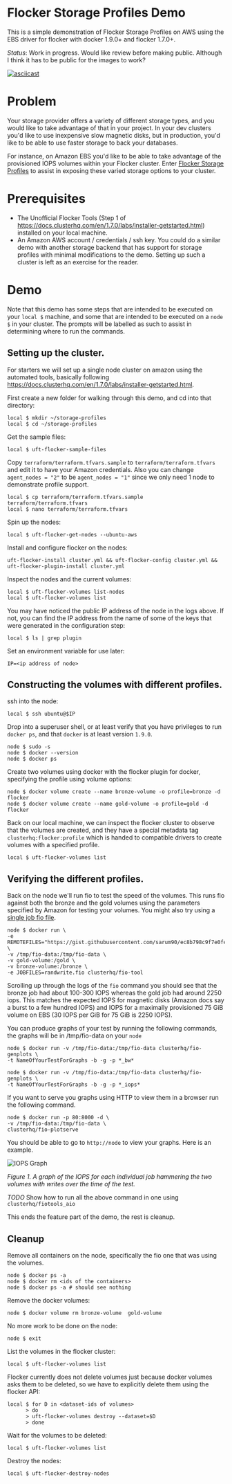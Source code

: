 # Flocker Storage Profiles Demo

This is a simple demonstration of Flocker Storage Profiles on AWS using the EBS
driver for flocker with docker 1.9.0+ and flocker 1.7.0+.

*Status*: Work in progress. Would like review before making public. Although I
think it has to be public for the images to work?

[![asciicast](https://asciinema.org/a/29940.png)](https://asciinema.org/a/29940)

# Problem

Your storage provider offers a variety of different storage types, and you
would like to take advantage of that in your project. In your dev clusters
you'd like to use inexpensive slow magnetic disks, but in production, you'd
like to be able to use faster storage to back your databases.

For instance, on Amazon EBS you'd like to be able to take advantage of the
provisioned IOPS volumes within your Flocker cluster. Enter
[Flocker Storage Profiles](https://docs.clusterhq.com/en/latest/concepts/storage-profiles.html)
to assist in exposing these varied storage options to your cluster.

# Prerequisites

* The Unofficial Flocker Tools (Step 1 of
  https://docs.clusterhq.com/en/1.7.0/labs/installer-getstarted.html) installed
  on your local machine.
* An Amazon AWS account / credentials / ssh key. You could do a similar demo
  with another storage backend that has support for storage profiles with
  minimal modifications to the demo. Setting up such a cluster is left as an
  exercise for the reader.

# Demo

Note that this demo has some steps that are intended to be executed on your
`local $` machine, and some that are intended to be executed on a `node $` in
your cluster. The prompts will be labelled as such to assist in determining
where to run the commands.

## Setting up the cluster.

For starters we will set up a single node cluster on amazon using the automated
tools, basically following
https://docs.clusterhq.com/en/1.7.0/labs/installer-getstarted.html.

First create a new folder for walking through this demo, and cd into that
directory:
```
local $ mkdir ~/storage-profiles
local $ cd ~/storage-profiles
```

Get the sample files:
```
local $ uft-flocker-sample-files
```

Copy `terraform/terraform.tfvars.sample` to `terraform/terraform.tfvars` and
edit it to have your Amazon credentials. Also you can change
`agent_nodes = "2"` to be `agent_nodes = "1"` since we only need 1 node to
demonstrate profile support.
```
local $ cp terraform/terraform.tfvars.sample terraform/terraform.tfvars
local $ nano terraform/terraform.tfvars
```

Spin up the nodes:
```
local $ uft-flocker-get-nodes --ubuntu-aws
```

Install and configure flocker on the nodes:
```
uft-flocker-install cluster.yml && uft-flocker-config cluster.yml && uft-flocker-plugin-install cluster.yml
```

Inspect the nodes and the current volumes:
```
local $ uft-flocker-volumes list-nodes
local $ uft-flocker-volumes list
```

You may have noticed the public IP address of the node in the logs above. If
not, you can find the IP address from the name of some of the keys that were
generated in the configuration step:
```
local $ ls | grep plugin
```

Set an environment variable for use later:
```
IP=<ip address of node>
```

## Constructing the volumes with different profiles.

ssh into the node:
```
local $ ssh ubuntu@$IP
```

Drop into a superuser shell, or at least verify that you have privileges to run
`docker ps`, and that `docker` is at least version `1.9.0`.
```
node $ sudo -s
node $ docker --version
node $ docker ps
```

Create two volumes using docker with the flocker plugin for docker, specifying
the profile using volume options:
```
node $ docker volume create --name bronze-volume -o profile=bronze -d flocker
node $ docker volume create --name gold-volume -o profile=gold -d flocker
```

Back on our local machine, we can inspect the flocker cluster to observe that
the volumes are created, and they have a special metadata tag
`clusterhq:flocker:profile` which is handed to compatible drivers to create
volumes with a specified profile.
```
local $ uft-flocker-volumes list
```

## Verifying the different profiles.

Back on the node we'll run fio to test the speed of the volumes. This runs fio
against both the bronze and the gold volumes using the parameters specified by
Amazon for testing your volumes. You might also try using a [single job fio
file](https://gist.githubusercontent.com/sarum90/25cde7e923cd347c5378/raw/8692efb0896a7b18547a653cdcd1464cc718b587/monojobrandwrite.fio).
```
node $ docker run \
-e REMOTEFILES="https://gist.githubusercontent.com/sarum90/ec8b798c9f7e0fe9ac33/raw/05160dc854a9708db696abb0989b414663d9341f/randwrite.fio" \
-v /tmp/fio-data:/tmp/fio-data \
-v gold-volume:/gold \
-v bronze-volume:/bronze \
-e JOBFILES=randwrite.fio clusterhq/fio-tool
```

Scrolling up through the logs of the `fio` command you should see that the
bronze job had about 100-300 IOPS whereas the gold job had around 2250 iops.
This matches the expected IOPS for magnetic disks (Amazon docs say a burst to a
few hundred IOPS) and IOPS for a maximally provisioned 75 GiB volume on EBS (30
IOPS per GiB for 75 GiB is 2250 IOPS).

You can produce graphs of your test by running the following commands, the graphs will be in /tmp/fio-data on your `node`
```
node $ docker run -v /tmp/fio-data:/tmp/fio-data clusterhq/fio-genplots \
-t NameOfYourTestForGraphs -b -g -p *_bw*

node $ docker run -v /tmp/fio-data:/tmp/fio-data clusterhq/fio-genplots \
-t NameOfYourTestForGraphs -b -g -p *_iops*
```

If you want to serve you graphs using HTTP to view them in a browser run the following command. 
```
node $ docker run -p 80:8000 -d \
-v /tmp/fio-data:/tmp/fio-data \
clusterhq/fio-plotserve
```

You should be able to go to `http://node` to view your graphs. Here is an example.

![IOPS Graph](https://raw.github.com/clusterhq/flocker-storage-profiles/demo/master/img/iops_comparison.png
"Fig 1. IOPS Graph")

*Figure 1. A graph of the IOPS for each individual job hammering the two
volumes with writes over the time of the test.*

*TODO* Show how to run all the above command in one using `clusterhq/fiotools_aio`

This ends the feature part of the demo, the rest is cleanup.

## Cleanup

Remove all containers on the node, specifically the fio one that was using the volumes.
```
node $ docker ps -a
node $ docker rm <ids of the containers>
node $ docker ps -a # should see nothing
```

Remove the docker volumes:
```
node $ docker volume rm bronze-volume  gold-volume
```

No more work to be done on the node:
```
node $ exit
```

List the volumes in the flocker cluster:
```
local $ uft-flocker-volumes list
```

Flocker currently does not delete volumes just because docker volumes asks them
to be deleted, so we have to explicitly delete them using the flocker API:
```
local $ for D in <dataset-ids of volumes>
      > do
      > uft-flocker-volumes destroy --dataset=$D
      > done
```

Wait for the volumes to be deleted:
```
local $ uft-flocker-volumes list
```

Destroy the nodes:
```
local $ uft-flocker-destroy-nodes
```
